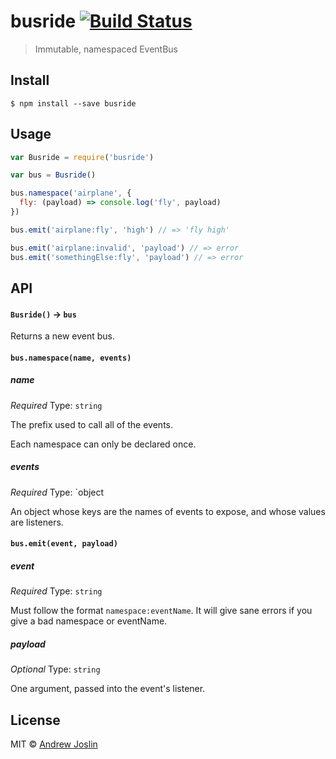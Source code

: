 # busride [![Build Status](https://travis-ci.org/ajoslin/busride.svg?branch=master)](https://travis-ci.org/ajoslin/busride)

> Immutable, namespaced EventBus

## Install

```
$ npm install --save busride
```

## Usage

```js
var Busride = require('busride')

var bus = Busride()

bus.namespace('airplane', {
  fly: (payload) => console.log('fly', payload)
})

bus.emit('airplane:fly', 'high') // => 'fly high'

bus.emit('airplane:invalid', 'payload') // => error
bus.emit('somethingElse:fly', 'payload') // => error
```

## API

#### `Busride()` -> `bus`

Returns a new event bus.

#### `bus.namespace(name, events)`

##### name

*Required*
Type: `string`

The prefix used to call all of the events.

Each namespace can only be declared once.

##### events

*Required*
Type: `object

An object whose keys are the names of events to expose, and whose values are listeners.

#### `bus.emit(event, payload)`

##### event

*Required*
Type: `string`

Must follow the format `namespace:eventName`. It will give sane errors if you give a bad namespace or eventName.

##### payload

*Optional*
Type: `string`

One argument, passed into the event's listener.

## License

MIT © [Andrew Joslin](http://ajoslin.com)
